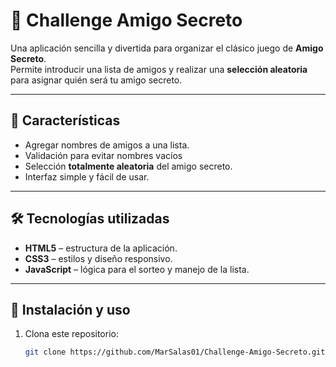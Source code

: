 
# 🎁 Challenge Amigo Secreto  

Una aplicación sencilla y divertida para organizar el clásico juego de **Amigo Secreto**.  
Permite introducir una lista de amigos y realizar una **selección aleatoria** para asignar quién será tu amigo secreto.  

---

## 🚀 Características  

- Agregar nombres de amigos a una lista.  
- Validación para evitar nombres vacíos
- Selección **totalmente aleatoria** del amigo secreto.  
- Interfaz simple y fácil de usar.  

---

## 🛠️ Tecnologías utilizadas  

- **HTML5** – estructura de la aplicación.  
- **CSS3** – estilos y diseño responsivo.  
- **JavaScript** – lógica para el sorteo y manejo de la lista.  

---

## 📌 Instalación y uso  

1. Clona este repositorio:  
   ```bash
   git clone https://github.com/MarSalas01/Challenge-Amigo-Secreto.git
